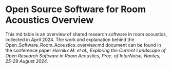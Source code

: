 # Open Source Software for Room Acoustics Overview

This md table is an overview of shared research software in room acoustics, collected in April 2024. The work and explanation behind the Open_Software_Room_Acoustics_overview.md document can be found in the conference paper _Hornikx M. et al., Exploring the Current Landscape of Open Research Software in Room Acoustics, Proc. of InterNoise, Nantes, 25-29 August 2024._

